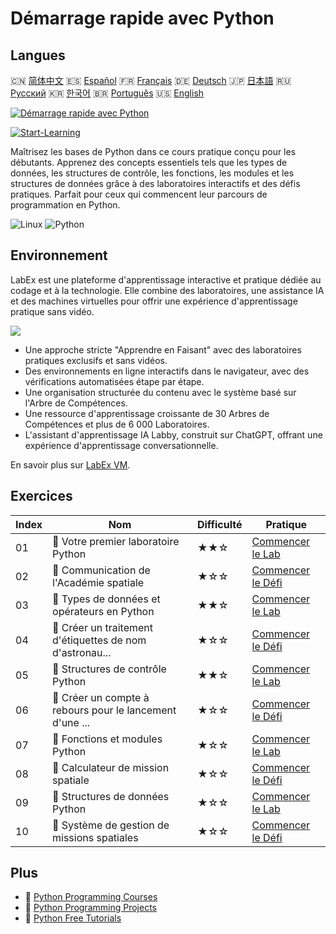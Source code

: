 # Démarrage rapide avec Python

## Langues

🇨🇳 [简体中文](README_zh.md) 🇪🇸 [Español](README_es.md) 🇫🇷 [Français](README_fr.md) 🇩🇪 [Deutsch](README_de.md) 🇯🇵 [日本語](README_ja.md) 🇷🇺 [Русский](README_ru.md) 🇰🇷 [한국어](README_ko.md) 🇧🇷 [Português](README_pt.md) 🇺🇸 [English](README.md) 

[![Démarrage rapide avec Python](https://cover-creator.labex.io/quick-start-with-python.png?lang=fr)](https://labex.io/fr/courses/quick-start-with-python)

[![Start-Learning](https://img.shields.io/badge/Start-Learning-whitesmoke?style=for-the-badge)](https://labex.io/fr/courses/quick-start-with-python)

Maîtrisez les bases de Python dans ce cours pratique conçu pour les débutants. Apprenez des concepts essentiels tels que les types de données, les structures de contrôle, les fonctions, les modules et les structures de données grâce à des laboratoires interactifs et des défis pratiques. Parfait pour ceux qui commencent leur parcours de programmation en Python.

![Linux](https://img.shields.io/badge/Linux-whitesmoke?style=for-the-badge&logo=linux)
![Python](https://img.shields.io/badge/Python-whitesmoke?style=for-the-badge&logo=python)


## Environnement

LabEx est une plateforme d'apprentissage interactive et pratique dédiée au codage et à la technologie. Elle combine des laboratoires, une assistance IA et des machines virtuelles pour offrir une expérience d'apprentissage pratique sans vidéo.

![](https://tutorial-screenshot.getvm.io/images/vm-1725247253.png)

- Une approche stricte "Apprendre en Faisant" avec des laboratoires pratiques exclusifs et sans vidéos.
- Des environnements en ligne interactifs dans le navigateur, avec des vérifications automatisées étape par étape.
- Une organisation structurée du contenu avec le système basé sur l'Arbre de Compétences.
- Une ressource d'apprentissage croissante de 30 Arbres de Compétences et plus de 6 000 Laboratoires.
- L'assistant d'apprentissage IA Labby, construit sur ChatGPT, offrant une expérience d'apprentissage conversationnelle.

En savoir plus sur [LabEx VM](https://support.labex.io/using-labex/virtual-machine).

## Exercices

|   Index | Nom                                                      | Difficulté   | Pratique                                                                                                                           |
|---------|----------------------------------------------------------|--------------|------------------------------------------------------------------------------------------------------------------------------------|
|      01 | 📖 Votre premier laboratoire Python                      | ★★☆          | <a target='_blank' href='https://labex.io/fr/tutorials/python-your-first-python-lab-270256'>Commencer le Lab</a>                   |
|      02 | 🎯 Communication de l'Académie spatiale                  | ★☆☆          | <a target='_blank' href='https://labex.io/fr/tutorials/python-space-academy-communication-393069'>Commencer le Défi</a>            |
|      03 | 📖 Types de données et opérateurs en Python              | ★★☆          | <a target='_blank' href='https://labex.io/fr/tutorials/python-python-data-types-and-operators-393077'>Commencer le Lab</a>         |
|      04 | 🎯 Créer un traitement d'étiquettes de nom d'astronau... | ★☆☆          | <a target='_blank' href='https://labex.io/fr/tutorials/python-create-an-astronaut-name-tag-processor-393083'>Commencer le Défi</a> |
|      05 | 📖 Structures de contrôle Python                         | ★★☆          | <a target='_blank' href='https://labex.io/fr/tutorials/python-python-control-structures-393123'>Commencer le Lab</a>               |
|      06 | 🎯 Créer un compte à rebours pour le lancement d'une ... | ★☆☆          | <a target='_blank' href='https://labex.io/fr/tutorials/python-create-a-rocket-launch-countdown-393128'>Commencer le Défi</a>       |
|      07 | 📖 Fonctions et modules Python                           | ★☆☆          | <a target='_blank' href='https://labex.io/fr/tutorials/python-python-functions-and-modules-393141'>Commencer le Lab</a>            |
|      08 | 🎯 Calculateur de mission spatiale                       | ★☆☆          | <a target='_blank' href='https://labex.io/fr/tutorials/python-space-mission-calculator-393156'>Commencer le Défi</a>               |
|      09 | 📖 Structures de données Python                          | ★☆☆          | <a target='_blank' href='https://labex.io/fr/tutorials/python-python-data-structures-393168'>Commencer le Lab</a>                  |
|      10 | 🎯 Système de gestion de missions spatiales              | ★☆☆          | <a target='_blank' href='https://labex.io/fr/tutorials/python-space-mission-management-system-393176'>Commencer le Défi</a>        |

## Plus

- 🔗 [Python Programming Courses](https://github.com/labex-labs/awesome-programming-courses)
- 🔗 [Python Programming Projects](https://github.com/labex-labs/awesome-programming-projects)
- 🔗 [Python Free Tutorials](https://github.com/labex-labs/python-free-tutorials)


